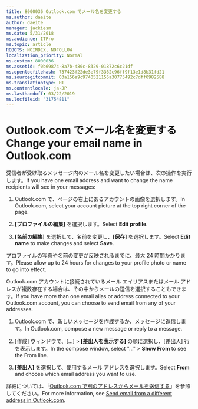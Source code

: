 ```yaml
---
title: 8000036 Outlook.com でメール名を変更する
ms.author: daeite
author: daeite
manager: jackiesm
ms.date: 5/31/2018
ms.audience: ITPro
ms.topic: article
ROBOTS: NOINDEX, NOFOLLOW
localization_priority: Normal
ms.custom: 8000036
ms.assetid: f0b69874-8a7b-480c-8329-01872c6c21df
ms.openlocfilehash: 737423f22de3e79f3362c96ff9f13e1d8b31fd21
ms.sourcegitcommit: 03a156a9c9740521155a30775492c7dff0982588
ms.translationtype: HT
ms.contentlocale: ja-JP
ms.lasthandoff: 03/22/2019
ms.locfileid: "31754811"
---
```

# <a name="change-your-email-name-in-outlookcom"></a><span data-ttu-id="36f51-102">Outlook.com でメール名を変更する</span><span class="sxs-lookup"><span data-stu-id="36f51-102">Change your email name in Outlook.com</span></span>

<span data-ttu-id="36f51-103">受信者が受け取るメッセージ内のメール名を変更したい場合は、次の操作を実行します。</span><span class="sxs-lookup"><span data-stu-id="36f51-103">If you have one email address and want to change the name recipients will see in your messages:</span></span>
  
1. <span data-ttu-id="36f51-104">Outlook.com で、ページの右上にあるアカウントの画像を選択します。</span><span class="sxs-lookup"><span data-stu-id="36f51-104">In Outlook.com, select your account picture at the top right corner of the page.</span></span>
    
2. <span data-ttu-id="36f51-105">**[プロファイルの編集]** を選択します。</span><span class="sxs-lookup"><span data-stu-id="36f51-105">Select **Edit profile**.</span></span> 
    
3. <span data-ttu-id="36f51-106">**[名前の編集]** を選択して、名前を変更し、**[保存]** を選択します。</span><span class="sxs-lookup"><span data-stu-id="36f51-106">Select **Edit name** to make changes and select **Save**.</span></span> 
    
<span data-ttu-id="36f51-107">プロファイルの写真や名前の変更が反映されるまでに、最大 24 時間かかります。</span><span class="sxs-lookup"><span data-stu-id="36f51-107">Please allow up to 24 hours for changes to your profile photo or name to go into effect.</span></span>
  
<span data-ttu-id="36f51-108">Outlook.com アカウントに接続されているメール エイリアスまたはメール アドレスが複数存在する場合は、その中からメールの送信を選択することもできます。</span><span class="sxs-lookup"><span data-stu-id="36f51-108">If you have more than one email alias or address connected to your Outlook.com account, you can choose to send email from any of your addresses.</span></span>
  
1. <span data-ttu-id="36f51-109">Outlook.com で、新しいメッセージを作成するか、メッセージに返信します。</span><span class="sxs-lookup"><span data-stu-id="36f51-109">In Outlook.com, compose a new message or reply to a message.</span></span>
    
2. <span data-ttu-id="36f51-110">[作成] ウィンドウで、[...] \> **[差出人を表示する]** の順に選択し、[差出人] 行を表示します。</span><span class="sxs-lookup"><span data-stu-id="36f51-110">In the compose window, select "..." \> **Show From** to see the From line.</span></span> 
    
3. <span data-ttu-id="36f51-111">**[差出人]** を選択して、使用するメール アドレスを選択します。</span><span class="sxs-lookup"><span data-stu-id="36f51-111">Select **From** and choose which email address you want to use.</span></span> 
    
<span data-ttu-id="36f51-112">詳細については、「[Outlook.com で別のアドレスからメールを送信する](https://go.microsoft.com/fwlink/p/?linkid=2001701&amp;clcid=0x409)」を参照してください。</span><span class="sxs-lookup"><span data-stu-id="36f51-112">For more information, see [Send email from a different address in Outlook.com](https://go.microsoft.com/fwlink/p/?linkid=2001701&amp;clcid=0x409).</span></span>
  

